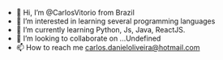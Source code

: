 - 👋 Hi, I’m @CarlosVitorio from Brazil
- 👀 I’m interested in learning several programming languages
- 🌱 I’m currently learning Python, Js, Java, ReactJS.
- 💞️ I’m looking to collaborate on ...Undefined
- 📫 How to reach me carlos.danieloliveira@hotmail.com
